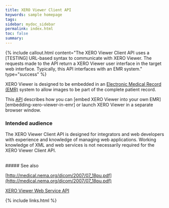 ```yaml
---
title: XERO Viewer Client API
keywords: sample homepage
tags: 
sidebar: mydoc_sidebar
permalink: index.html
toc: false
summary: 
---
```





{% include callout.html content="The XERO Viewer Client API uses a [TESTING] URL-based syntax to communicate with XERO Viewer. The requests made to the API return a XERO Viewer user interface in the target web interface. Typically, this API interfaces with an EMR system." type="success" %} 

XERO Viewer is designed to be embedded in an <a href="#" data-toggle="tooltip" data-original-title="{{site.data.glossary.EMR}}">Electronic Medical Record (EMR)</a> system to allow images to be part of the complete patient record.


This <a href="#" data-toggle="tooltip" data-original-title="{{site.data.glossary.API}}">API</a> describes how you can [embed XERO Viewer into your own EMR][embedding-xero-viewer-in-emr] or launch XERO Viewer in a separate browser window.


### Intended audience

The XERO Viewer Client API is designed for integrators and web developers with experience and knowledge of managing web applications. Working knowledge of XML and web services is not necessarily required for the XERO Viewer Client API.


<br  />
##### See also

[http://medical.nema.org/dicom/2007/07_18pu.pdf](http://medical.nema.org/dicom/2007/07_18pu.pdf)

[XERO Viewer Web Service API](http://knowledgebase-healthcare.agfa.net/enterprise_imaging/xero-viewer/8-1/xero-viewer-web-service-api/index.htm)

{% include links.html %}
